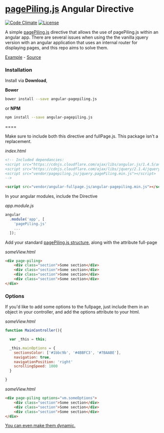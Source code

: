 [pagePiling.js](https://github.com/alvarotrigo/pagePiling.js) Angular Directive
====

[![Code Climate](https://codeclimate.com/github/hellsan631/angular-pagepiling.js/badges/gpa.svg)](https://codeclimate.com/github/hellsan631/angular-pagepiling.js)
[![License](http://img.shields.io/badge/License-MIT-blue.svg)](http://opensource.org/licenses/MIT)


A simple [pagePiling.js](https://github.com/alvarotrigo/pagePiling.js) directive that allows
the use of pagePiling.js within an angular app. There are several issues when using the the vanilla jquery
version with an angular application that uses an internal router for displaying pages, and this repo
aims to solve them.

[Example](http://hellsan631.github.io/angular-pagepiling.js/) - [Source](https://github.com/hellsan631/angular-pagepiling.js/tree/gh-pages)

### Installation

Install via __Download__,

__Bower__
```bash
bower install --save angular-pagepiling.js
```

or __NPM__
```bash
npm install --save angular-pagepiling.js
```

====

Make sure to include both this directive and fullPage.js. This package isn't a replacement.

_index.html_
```html
<!-- Included dependancies:
<script src="https://cdnjs.cloudflare.com/ajax/libs/angular.js/1.4.5/angular.min.js"></script>
<script src="https://cdnjs.cloudflare.com/ajax/libs/jquery/2.1.4/jquery.min.js"></script>
<script src="vendor/pagepiling.js/jquery.pagePiling.min.js"></script>
-->

<script src="vendor/angular-fullpage.js/angular-pagepiling.min.js"></script>
```

In your angular modules, include the Directive

_app.module.js_
```js
angular
  .module('app', [
    'pagePiling.js'
    ...
  ]);
```

Add your standard [pagePiling.js structure](https://github.com/alvarotrigo/pagePiling.js/#required-html-structure),
along with the attribute full-page

_someView.html_
```html
<div page-piling>
    <div class="section">Some section</div>
    <div class="section">Some section</div>
    <div class="section">Some section</div>
    <div class="section">Some section</div>
</div>
```

### Options

If you'd like to add some options to the fullpage, just include them in an object in your controller, and add the options attribute to your html.

_someView.html_
```js
function MainController(){

  var _this = this;

  _this.mainOptions = {
    sectionsColor: ['#1bbc9b', '#4BBFC3', '#7BAABE'],
    navigation: true,
    navigationPosition: 'right'
    scrollingSpeed: 1000
  }

}
```

_someView.html_
```html
<div page-piling options="vm.someOptions">
    <div class="section">Some section</div>
    <div class="section">Some section</div>
    <div class="section">Some section</div>
</div>
```

[You can even make them dynamic.](http://hellsan631.github.io/angular-paegpiling.js/#/dynamic)
